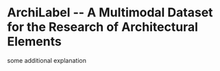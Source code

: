 # ArchiLabel -- A Multimodal Dataset for the Research of Architectural Elements

some additional explanation
